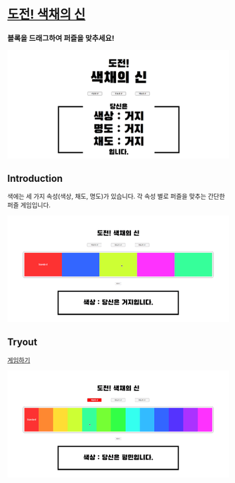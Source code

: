 # [도전! 색채의 신](https://kimkyeseung.github.io/Color-Puzzle/)
### 블록을 드래그하여 퍼즐을 맞추세요!

![color puzzle](./main.png)


## Introduction
색에는 세 가지 속성(색상, 채도, 명도)가 있습니다.
각 속성 별로 퍼즐을 맞추는 간단한 퍼즐 게임입니다.

![snapshot](./snapshot01.gif)

## Tryout
[게임하기](https://kimkyeseung.github.io/Color-Puzzle/)

![snapshot](./snapshot02.gif)